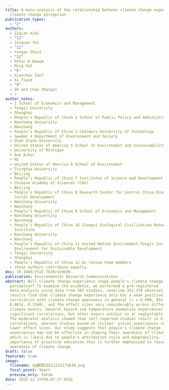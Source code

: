 ```yaml
---
title: A meta-analysis of the relationship between climate change experience and
  climate change perception
publication_types:
  - "2"
authors:
  - Ziqian Xia1
  - "12"
  - Jinquan Ye2
  - "12"
  - Yongan Zhou3
  - "12"
  - Peter D Howe4
  - Ming Xu5
  - "6"
  - Xianchun Tan7
  - Xi Tian8
  - "9"
  - 10 and Chao Zhang11
  - ∗
author_notes:
  - 1 School of Economics and Management
  - Tongji University
  - Shanghai
  - People’s Republic of China 2 School of Public Policy and Administration
  - Nanchang University
  - Nanchang
  - People’s Republic of China 3 Chalmers University of Technology
  - Sweden 4 Department of Environment and Society
  - Utah State University
  - United States of America 5 School of Environment and Sustainability
  - University of Michigan
  - Ann Arbor
  - MI
  - United States of America 6 School of Environment
  - Tsinghua University
  - Beijing
  - People’s Republic of China 7 Institutes of Science and Development
  - Chinese Academy of Sciences (CAS)
  - Beijing
  - People’s Republic of China 8 Research Center for Central China Economic and
    Social Development
  - Nanchang University
  - Nanchang
  - People’s Republic of China 9 School of Economics and Management
  - Nanchang University
  - Nanchang
  - People’s Republic of China 10 Jiangxi Ecological Civilization Research
    Institute
  - Nanchang University
  - Nanchang
  - People’s Republic of China 11 United Nation Environment-Tongji Institute of
    Environment for Sustainable Development
  - Tongji University
  - Shanghai
  - People’s Republic of China 12 As review team members
  - these authors contribute equally.
doi: 10.1088/2515-7620/ac9bd9
publication: Environmental Research Communications
abstract: Will climate change experience shape people's climate change
  perception? To examine the evidence, we performed a pre-registered
  meta-analysis using data from 302 studies, covering 351,378 observations. Our
  results find that climate change experience only has a weak positive
  correlation with climate change awareness in general (r = 0.098, 95% CI
  0.0614, 0.1348), and the effect sizes vary considerably across different
  climate events. General hazard and temperature anomalies experiences have
  significant correlations, but other events exhibit no or neglectable effects.
  The moderator analysis showed that self-reported studies result in higher
  correlations, whereas studies based on victims' actual experiences report
  lower effect sizes. Our study suggests that people's climate change
  experiences may not be effective in shaping their awareness of climate change,
  which is likely due to people's attribution style and adaptability. The
  importance of proactive education thus is further emphasized to raise the
  awareness of climate change.
draft: false
featured: true
image:
  filename: qq截图20221215171638.png
  focal_point: Smart
  preview_only: false
date: 2022-12-15T09:07:27.693Z
---
```

